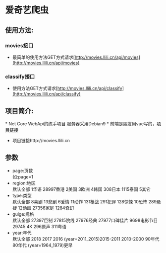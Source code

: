 # 爱奇艺爬虫
## 使用方法:
### movies接口
 * 最简单的使用方法GET方式请求[http://movies.llili.cn/api/movies](http://movies.llili.cn/api/movies)
### classify接口
 * 使用方法GET方式请求[http://movies.llili.cn/api/classify](http://movies.llili.cn/api/classify)
## 项目简介:
 * Net Core WebApi的练手项目 服务器采用Debian9
 * 前端是朋友用vue写的，[项目链接](https://github.com/fengle0224/web_tv)
 * 项目链接http://movies.llili.cn
## 参数
 * page:页数 <br>如:page=1
 * region:地区 <br>默认全部 1华语 28997香港 2美国 3欧洲 4韩国 308日本 1115泰国 5其它
 * type:类型 <br>默认全部 8喜剧 13悲剧 6爱情 11动作 131枪战 291犯罪 128惊悚 10恐怖 289悬疑 12动画 27356家庭 1284奇幻
 * guige:规格 <br>默认全部 27397巨制 27815院线 27976经典 27977口碑佳片 9698电影节目 29745 4K 296原声 311粤语
 * year:年代 <br>默认全部 2018 2017 2016 (year=2011_2015)2015-2011 2010-2000 90年代 80年代 (year=1964_1979)更早
